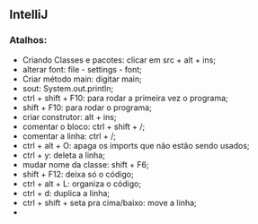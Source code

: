 ## IntelliJ



### Atalhos:

- Criando Classes e pacotes: clicar em src + alt + ins;
- alterar font: file - settings - font;
- Criar método main: digitar main;
- sout: System.out.println;
- ctrl + shift + F10: para rodar a primeira vez o programa;
- shift + F10: para rodar o programa;
- criar construtor: alt + ins;
- comentar o bloco: ctrl + shift + /;
- comentar a linha: ctrl + /;
- ctrl + alt + O: apaga os imports que não estão sendo usados;
- ctrl + y: deleta a linha;
- mudar nome da classe: shift + F6;
- shift + F12: deixa só o código;
- ctrl + alt + L: organiza o código;
- ctrl + d: duplica a linha;
- ctrl + shift + seta pra cima/baixo: move a linha;
- 